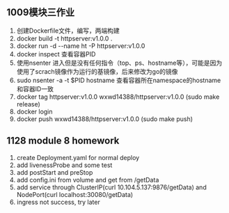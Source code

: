 ## 1009模块三作业

1. 创建Dockerfile文件，编写，两端构建
2. docker build -t httpserver:v1.0.0 .
3. docker run -d --name ht -P httpserver:v1.0.0
4. docker inspect 查看容器PID
5. 使用nsenter 进入但是没有任何指令（top、ps、hostname等），可能是因为使用了scrach镜像作为运行的基镜像，后来修改为go的镜像
6. sudo nsenter -a -t $PID hostname 查看容器所在namespace的hostname和容器ID一致
7. docker tag httpserver:v1.0.0 wxwd14388/httpserver:v1.0.0 (sudo make release)
8. docker login
9. docker push wxwd14388/httpserver:v1.0.0 (sudo make push)

## 1128 module 8 homework

1. create Deployment.yaml for normal deploy
2. add livenessProbe and some test
3. add postStart and preStop
4. add config.ini from volume and get from /getData
5. add service through ClusterIP(curl 10.104.5.137:9876/getData) and NodePort(curl localhost:30080/getData)
6. ingress not success, try later